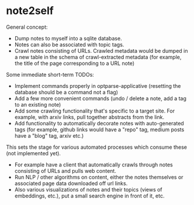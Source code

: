 # note2self

General concept:

- Dump notes to myself into a sqlite database.
- Notes can also be associated with topic tags.
- Crawl notes consisting of URLs. Crawled metadata would be dumped in a new table in the schema of crawl-extracted metadata (for example, the title of the page corresponding to a URL note)

Some immediate short-term TODOs:

- Implement commands properly in optparse-applicative (resetting the database should be a command not a flag)
- Add a few more convenient commands (undo / delete a note, add a tag to an existing note)
- Add some crawling functionality that's specific to a target site. For example, with arxiv links, pull together abstracts from the link.
- Add functionality to automatically decorate notes with auto-generated tags (for example, github links would have a "repo" tag, medium posts have a "blog" tag, arxiv etc.)

This sets the stage for various automated processes which consume these (not implemented yet).

- For example have a client that automatically crawls through notes consisting of URLs and pulls web content.
- Run NLP / other algorithms on content, either the notes themselves or associated page data downloaded off url links.
- Also various visualizations of notes and their topics (views of embeddings, etc.), put a small search engine in front of it, etc.
